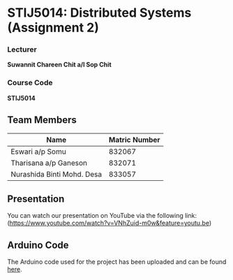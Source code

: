 # STIJ5014: Distributed Systems (Assignment 2)

### Lecturer
**Suwannit Chareen Chit a/l Sop Chit**

### Course Code
**STIJ5014**

## Team Members

| Name                      | Matric Number |
|---------------------------|---------------|
| Eswari a/p Somu            | 832067        |
| Tharisana a/p Ganeson      | 832071        |
| Nurashida Binti Mohd. Desa | 833057        |

## Presentation

You can watch our presentation on YouTube via the following link:(https://www.youtube.com/watch?v=VNhZuid-m0w&feature=youtu.be)

## Arduino Code

The Arduino code used for the project has been uploaded and can be found [here]([https://github.com/eswarisomu/ASIGNMENT-1---STIJ5014-DISTRIBUTED-SYSTEMS/blob/main/Assignment1.ino](https://github.com/eswarisomu/ASIGNMENT-2---STIJ5014-DISTRIBUTED-SYSTEMS)).
